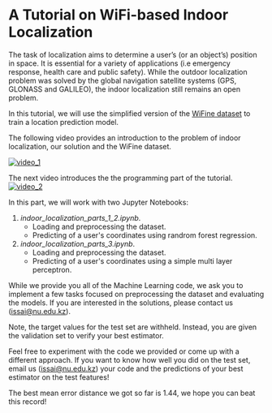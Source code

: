 # A Tutorial on WiFi-based Indoor Localization 

The task of localization aims to determine a user’s (or an object’s) position in space. It is essential for a variety of applications (i.e emergency response, health care and public safety). While the outdoor localization problem was solved by the global navigation satellite systems (GPS, GLONASS and GALILEO), the indoor localization still remains an open problem.

In this tutorial, we will use the simplified version of the [WiFine dataset](https://github.com/IS2AI/WiFine) to train a location prediction model. 

The following video provides an introduction to the problem of indoor localization, our solution and the WiFine dataset.

[![video_1](https://github.com/IS2AI/tutorial_indoor_localization_WiFine/blob/main/imgs/video1.png)](https://www.youtube.com/watch?v=XQWOc9gnNCA)


The next video introduces the the programming part of the tutorial.
[![video_2](https://github.com/IS2AI/tutorial_indoor_localization_WiFine/blob/main/imgs/video2.png)](https://www.youtube.com/watch?v=YLmdk9oZcuU)

In this part, we will work with two Jupyter Notebooks:
1. *indoor_localization_parts_1_2.ipynb*. 
    - Loading and preprocessing the dataset. 
    - Predicting of a user's coordinates using randrom forest regression.
3. *indoor_localization_parts_3.ipynb*. 
    - Loading and preprocessing the dataset. 
    - Predicting of a user's coordinates using a simple multi layer perceptron.

While we provide you all of the Machine Learning code, we ask you to implement a few tasks focused on preprocessing the dataset and evaluating the models.
If you are interested in the solutions, please contact us (<font color=blue>issai@nu.edu.kz</font>). 

Note, the target values for the test set are withheld. Instead, you are given the validation set to verify your best estimator.

Feel free to experiment with the code we provided or come up with a different approach. If you want to know how well you did on the test set, email us (<font color=blue>issai@nu.edu.kz</font>) your code and the predictions of your best estimator on the test features! 

The best mean error distance we got so far is 1.44, we hope you can beat this record!
